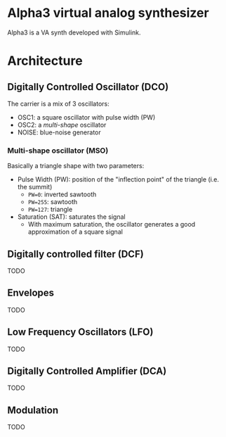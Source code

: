 # Alpha3 virtual analog synthesizer

Alpha3 is a VA synth developed with Simulink.

# Architecture

## Digitally Controlled Oscillator (DCO)

The carrier is a mix of 3 oscillators:

  * OSC1: a square oscillator with pulse width (PW)
  * OSC2: a *multi-shape* oscillator
  * NOISE: blue-noise generator

### Multi-shape oscillator (MSO)

Basically a triangle shape with two parameters:

  * Pulse Width (PW): position of the "inflection point" of the triangle (i.e. the summit)
      * `PW=0`: inverted sawtooth
      * `PW=255`: sawtooth
      * `PW=127`: triangle
  * Saturation (SAT): saturates the signal
      * With maximum saturation, the oscillator generates a good approximation of a square signal

## Digitally controlled filter (DCF)

TODO

## Envelopes

TODO

## Low Frequency Oscillators (LFO)

TODO

## Digitally Controlled Amplifier (DCA)

TODO

## Modulation

TODO

